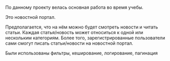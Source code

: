По данному проекту велась основная работа во время учебы.

Это новостной портал. 

Предполагается, что на нём можно будет смотреть новости и читать статьи. Каждая статья/новость может относиться к одной или нескольким категориям. Более того, зарегистрированные пользователи сами смогут писать статьи/новости на новостной портал.



Были использованы фильтры, кеширование, логирование, пагинация


